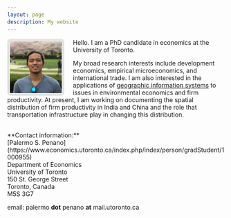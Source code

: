```yaml
---
layout: page
description: My website
---
```


<img height="120" width="120" style="padding:1px; border: 5px solid #E2E2E2; border-radius:8px; margin-right: 20px" align="left" src="images/profile_pic_cropped.jpeg">
Hello. I am a PhD candidate in economics at the University of Toronto.

My broad research interests include development economics, empirical microeconomics, and international trade. I am also interested in the applications of [geographic information systems][1] to issues in environmental economics and firm productivity. At present, I am working on documenting the spatial distribution of firm productivity in India and China and the role that transportation infrastructure play in changing this distribution.

<br/>
**Contact information:** <br/>
[Palermo S. Penano](https://www.economics.utoronto.ca/index.php/index/person/gradStudent/1000955) <br/>
Department of Economics <br/>
University of Toronto <br/>
150 St. George Street <br/>
Toronto, Canada <br/>
M5S 3G7 <br/>

email: palermo **dot** penano **at** mail.utoronto.ca <br/>



<!-- Last update: November 2016 -->

[1]: https://en.wikipedia.org/wiki/Geographic_information_system